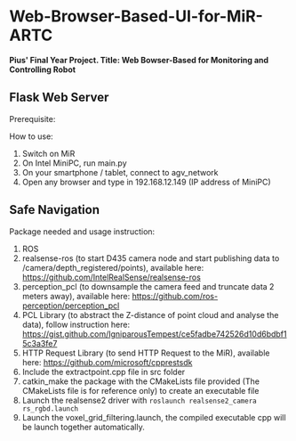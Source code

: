 # Web-Browser-Based-UI-for-MiR-ARTC
**Pius' Final Year Project. 
Title: Web Bowser-Based for Monitoring and Controlling Robot**

## Flask Web Server
Prerequisite: 

How to use: 
1. Switch on MiR
2. On Intel MiniPC, run main.py
3. On your smartphone / tablet, connect to agv_network
4. Open any browser and type in 192.168.12.149 (IP address of MiniPC)

## Safe Navigation
Package needed and usage instruction:
1. ROS
2. realsense-ros (to start D435 camera node and start publishing data to /camera/depth_registered/points), available here: https://github.com/IntelRealSense/realsense-ros
3. perception_pcl (to downsample the camera feed and truncate data 2 meters away), available here: https://github.com/ros-perception/perception_pcl
4. PCL Library (to abstract the Z-distance of point cloud and analyse the data), follow instruction here: https://gist.github.com/IgniparousTempest/ce5fadbe742526d10d6bdbf15c3a3fe7
5. HTTP Request Library (to send HTTP Request to the MiR), available here: https://github.com/microsoft/cpprestsdk
6. Include the extractpoint.cpp file in src folder
7. catkin_make the package with the CMakeLists file provided (The CMakeLists file is for reference only) to create an executable file
8. Launch the realsense2 driver with `roslaunch realsense2_camera rs_rgbd.launch`
9. Launch the voxel_grid_filtering.launch, the compiled executable cpp will be launch together automatically.
